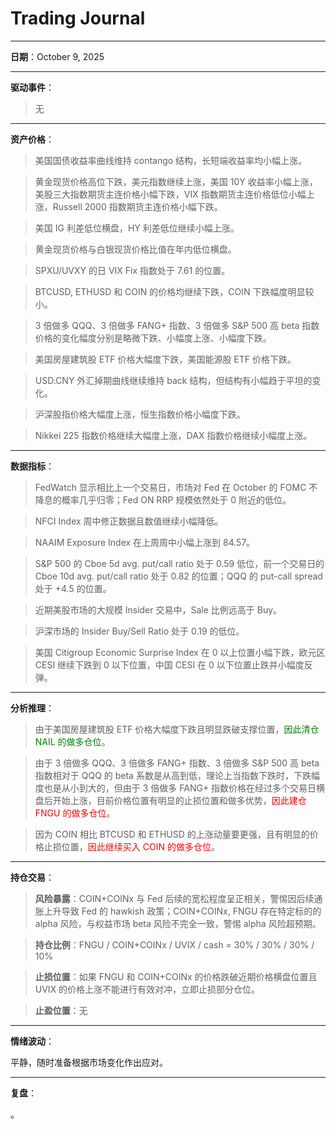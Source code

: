 # Trading Journal

---

**日期**：October 9, 2025

---

**驱动事件**：

> 无

---

**资产价格**：

> 美国国债收益率曲线维持 contango 结构，长短端收益率均小幅上涨。

> 黄金现货价格高位下跌，美元指数继续上涨，美国 10Y 收益率小幅上涨，美股三大指数期货主连价格小幅下跌，VIX 指数期货主连价格低位小幅上涨，Russell 2000 指数期货主连价格小幅下跌。

> 美国 IG 利差低位横盘，HY 利差低位继续小幅上涨。

> 黄金现货价格与白银现货价格比值在年内低位横盘。

> SPXU/UVXY 的日 VIX Fix 指数处于 7.61 的位置。

> BTCUSD, ETHUSD 和 COIN 的价格均继续下跌，COIN 下跌幅度明显较小。

> 3 倍做多 QQQ、3 倍做多 FANG+ 指数、3 倍做多 S&P 500 高 beta 指数价格的变化幅度分别是略微下跌、小幅度上涨、小幅度下跌。

> 美国房屋建筑股 ETF 价格大幅度下跌，美国能源股 ETF 价格下跌。

> USD.CNY 外汇掉期曲线继续维持 back 结构，但结构有小幅趋于平坦的变化。

> 沪深股指价格大幅度上涨，恒生指数价格小幅度下跌。

> Nikkei 225 指数价格继续大幅度上涨，DAX 指数价格继续小幅度上涨。

---

**数据指标**：

> FedWatch 显示相比上一个交易日，市场对 Fed 在 October 的 FOMC 不降息的概率几乎归零；Fed ON RRP 规模依然处于 0 附近的低位。

> NFCI Index 周中修正数据且数值继续小幅降低。

> NAAIM Exposure Index 在上周周中小幅上涨到 84.57。

> S&P 500 的 Cboe 5d avg. put/call ratio 处于 0.59 低位，前一个交易日的 Cboe 10d avg. put/call ratio 处于 0.82 的位置；QQQ 的 put-call spread 处于 +4.5 的位置。

> 近期美股市场的大规模 Insider 交易中，Sale 比例远高于 Buy。

> 沪深市场的 Insider Buy/Sell Ratio 处于 0.19 的低位。

> 美国 Citigroup Economic Surprise Index 在 0 以上位置小幅下跌，欧元区 CESI 继续下跌到 0 以下位置，中国 CESI 在 0 以下位置止跌并小幅度反弹。

---

**分析推理**：

> 由于美国房屋建筑股 ETF 价格大幅度下跌且明显跌破支撑位置，<span style="color: green;">因此清仓 NAIL 的做多仓位</span>。

> 由于 3 倍做多 QQQ、3 倍做多 FANG+ 指数、3 倍做多 S&P 500 高 beta 指数相对于 QQQ 的 beta 系数是从高到低，理论上当指数下跌时，下跌幅度也是从小到大的，但由于 3 倍做多 FANG+ 指数价格在经过多个交易日横盘后开始上涨，目前价格位置有明显的止损位置和做多优势，<span style="color: red;">因此建仓 FNGU 的做多仓位</span>。

> 因为 COIN 相比 BTCUSD 和 ETHUSD 的上涨动量要更强，且有明显的价格止损位置，<span style="color: red;">因此继续买入 COIN 的做多仓位</span>。

---

**持仓交易**：

> **风险暴露**：COIN+COINx 与 Fed 后续的宽松程度呈正相关，警惕因后续通胀上升导致 Fed 的 hawkish 政策；COIN+COINx, FNGU 存在特定标的的 alpha 风险，与权益市场 beta 风险不完全一致，警惕 alpha 风险超预期。

> **持仓比例**：FNGU / COIN+COINx / UVIX / cash = 30% / 30% / 30% / 10%

> **止损位置**：如果 FNGU 和 COIN+COINx 的价格跌破近期价格横盘位置且 UVIX 的价格上涨不能进行有效对冲，立即止损部分仓位。

> **止盈位置**：无

---

**情绪波动**：

平静，随时准备根据市场变化作出应对。

---

**复盘**：

<mark></mark>。
